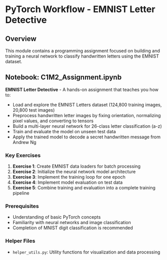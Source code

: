 # PyTorch Workflow - EMNIST Letter Detective

## Overview

This module contains a programming assignment focused on building and training a neural network to classify handwritten letters using the EMNIST dataset.

## Notebook: C1M2_Assignment.ipynb

**EMNIST Letter Detective** - A hands-on assignment that teaches you how to:

- Load and explore the EMNIST Letters dataset (124,800 training images, 20,800 test images)
- Preprocess handwritten letter images by fixing orientation, normalizing pixel values, and converting to tensors
- Build a multi-layer neural network for 26-class letter classification (a-z)
- Train and evaluate the model on unseen test data
- Apply the trained model to decode a secret handwritten message from Andrew Ng

### Key Exercises

1. **Exercise 1**: Create EMNIST data loaders for batch processing
2. **Exercise 2**: Initialize the neural network model architecture
3. **Exercise 3**: Implement the training loop for one epoch
4. **Exercise 4**: Implement model evaluation on test data
5. **Exercise 5**: Combine training and evaluation into a complete training pipeline

### Prerequisites

- Understanding of basic PyTorch concepts
- Familiarity with neural networks and image classification
- Completion of MNIST digit classification is recommended

### Helper Files

- `helper_utils.py`: Utility functions for visualization and data processing
